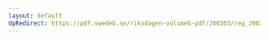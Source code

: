 ```yaml
---
layout: default
UpRedirect: https://pdf.swedeb.se/riksdagen-volumeG-pdf/200203/reg_200203/reg_200203_0087.pdf
---
```

